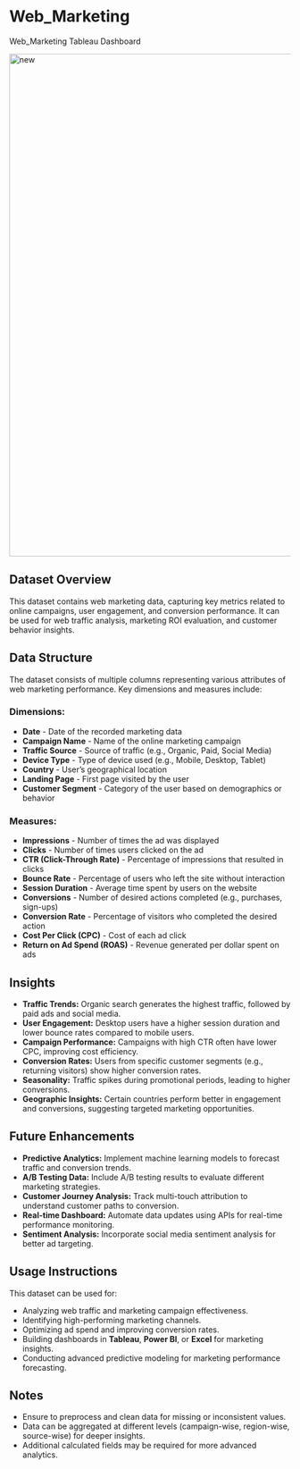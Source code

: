 # Web_Marketing
Web_Marketing Tableau Dashboard

<img width="900" alt="new" src="https://github.com/user-attachments/assets/3db938f3-2478-419d-a921-ed7bf2330ef8" />

## Dataset Overview
This dataset contains web marketing data, capturing key metrics related to online campaigns, user engagement, and conversion performance. It can be used for web traffic analysis, marketing ROI evaluation, and customer behavior insights.
## Data Structure
The dataset consists of multiple columns representing various attributes of web marketing performance. Key dimensions and measures include:

### Dimensions:
- **Date** - Date of the recorded marketing data
- **Campaign Name** - Name of the online marketing campaign
- **Traffic Source** - Source of traffic (e.g., Organic, Paid, Social Media)
- **Device Type** - Type of device used (e.g., Mobile, Desktop, Tablet)
- **Country** - User’s geographical location
- **Landing Page** - First page visited by the user
- **Customer Segment** - Category of the user based on demographics or behavior

### Measures:
- **Impressions** - Number of times the ad was displayed
- **Clicks** - Number of times users clicked on the ad
- **CTR (Click-Through Rate)** - Percentage of impressions that resulted in clicks
- **Bounce Rate** - Percentage of users who left the site without interaction
- **Session Duration** - Average time spent by users on the website
- **Conversions** - Number of desired actions completed (e.g., purchases, sign-ups)
- **Conversion Rate** - Percentage of visitors who completed the desired action
- **Cost Per Click (CPC)** - Cost of each ad click
- **Return on Ad Spend (ROAS)** - Revenue generated per dollar spent on ads

## Insights
- **Traffic Trends:** Organic search generates the highest traffic, followed by paid ads and social media.
- **User Engagement:** Desktop users have a higher session duration and lower bounce rates compared to mobile users.
- **Campaign Performance:** Campaigns with high CTR often have lower CPC, improving cost efficiency.
- **Conversion Rates:** Users from specific customer segments (e.g., returning visitors) show higher conversion rates.
- **Seasonality:** Traffic spikes during promotional periods, leading to higher conversions.
- **Geographic Insights:** Certain countries perform better in engagement and conversions, suggesting targeted marketing opportunities.

## Future Enhancements
- **Predictive Analytics:** Implement machine learning models to forecast traffic and conversion trends.
- **A/B Testing Data:** Include A/B testing results to evaluate different marketing strategies.
- **Customer Journey Analysis:** Track multi-touch attribution to understand customer paths to conversion.
- **Real-time Dashboard:** Automate data updates using APIs for real-time performance monitoring.
- **Sentiment Analysis:** Incorporate social media sentiment analysis for better ad targeting.

## Usage Instructions
This dataset can be used for:
- Analyzing web traffic and marketing campaign effectiveness.
- Identifying high-performing marketing channels.
- Optimizing ad spend and improving conversion rates.
- Building dashboards in **Tableau**, **Power BI**, or **Excel** for marketing insights.
- Conducting advanced predictive modeling for marketing performance forecasting.

## Notes
- Ensure to preprocess and clean data for missing or inconsistent values.
- Data can be aggregated at different levels (campaign-wise, region-wise, source-wise) for deeper insights.
- Additional calculated fields may be required for more advanced analytics.

